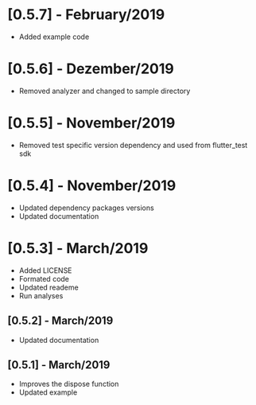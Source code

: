 # [0.5.7] - February/2019

* Added example code

# [0.5.6] - Dezember/2019

* Removed analyzer and changed to sample directory

# [0.5.5] - November/2019

* Removed test specific version dependency and used from flutter_test sdk

# [0.5.4] - November/2019

* Updated dependency packages versions
* Updated documentation

# [0.5.3] - March/2019

* Added LICENSE
* Formated code
* Updated reademe
* Run analyses

## [0.5.2] - March/2019

* Updated documentation


## [0.5.1] - March/2019

* Improves the dispose function
* Updated example
